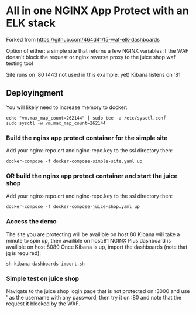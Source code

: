 # All in one NGINX App Protect with an ELK stack

Forked from <https://github.com/464d41/f5-waf-elk-dashboards>

Option of either:
a simple site that returns a few NGINX variables if the WAF doesn't block the request
or
nginx reverse proxy to the juice shop waf testing tool

Site runs on :80 (443 not used in this example, yet)
Kibana listens on :81

## Deployingment

You will likely need to increase memory to docker:

```
echo "vm.max_map_count=262144" | sudo tee -a /etc/sysctl.conf
sudo sysctl -w vm.max_map_count=262144
```

### Build the nginx app protect container for the simple site

Add your nginx-repo.crt and nginx-repo.key to the ssl directory then:

```
docker-compose -f docker-compose-simple-site.yaml up
```

### OR build the nginx app protect container and start the juice shop

Add your nginx-repo.crt and nginx-repo.key to the ssl directory then:

```
docker-compose -f docker-compose-juice-shop.yaml up
```

### Access the demo

The site you are protecting will be availible on host:80
Kibana will take a minute to spin up, then availible on host:81
NGINX Plus dashboard is availible on host:8080
Once Kibana is up, import the dashboards (note that jq is required):

```
sh kibana-dashboards-import.sh
```

### Simple test on juice shop

Navigate to the juice shop login page that is not protected on :3000 and use ' as the username with any password, then try it on :80 and note that the request it blocked by the WAF.
